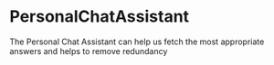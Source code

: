 # PersonalChatAssistant
The Personal Chat Assistant can help us fetch the most appropriate answers and helps to remove redundancy
